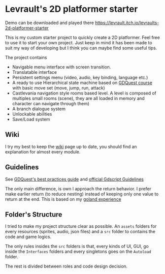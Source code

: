 # Levrault's 2D platformer starter

Demo can be downloaded and played there https://levrault.itch.io/levraults-2d-platformer-starter

This is my custom starter project to quickly create a 2D platformer. Feel free to use it to start your own project. Just keep in mind it has been made to suit my way of developing but I think you can maybe find some useful tips.

The project contains

- Navigable menu interface with screen transition. 
- Translatable interface
- Persistent settings menu (video, audio, key binding, language etc.)
- A ready to use Hierarchical state machine based on [GDQuest course](https://gdquest.mavenseed.com/courses) with basic move set (move, jump, run, attack)
- Castlevania navigation style rooms based level. A level is composed of multiples small rooms (scene), they are all loaded in memory and character can navigate through them)
- A branch dialogue system
- Unlockable abilities
- Save/Load system



## Wiki

I try my best to keep the [wiki](https://github.com/Levrault/Levrault-s-2D-platformer-starter/wiki) page up to date, you should find an explanation for almost every module.



## Guidelines

See [GDQuest's best practices guide](https://www.gdquest.com/docs/guidelines/best-practices/) and [official Gdscript Guidelines](https://docs.godotengine.org/en/3.2/getting_started/scripting/gdscript/gdscript_styleguide.html#code-order)

The only main difference, is own I approach the return behavior. I prefer make earlier return (to reduce nesting) instead of keeping only one value to return at the end. This is based on my [goland experience](https://dave.cheney.net/practical-go/presentations/qcon-china.html#_return_early_rather_than_nesting_deeply)



## Folder's Structure

I tried to make my project structure clear as possible. An `assets` folders for every resources (sprites, audio, json files) and a `src` folder to contains the code and game logics.

The only rules insides the `src` folders is that, every kinds of UI, GUI, go inside the `Interfaces` folders and every singletons goes on the `Autoload` folder.

The rest is divided between roles and code design decision.
